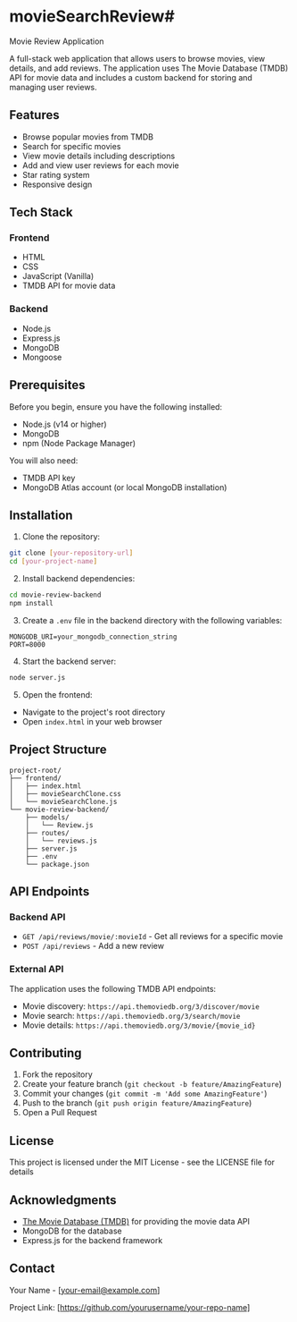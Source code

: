 # movieSearchReview# 
Movie Review Application

A full-stack web application that allows users to browse movies, view details, and add reviews. The application uses The Movie Database (TMDB) API for movie data and includes a custom backend for storing and managing user reviews.

## Features

- Browse popular movies from TMDB
- Search for specific movies
- View movie details including descriptions
- Add and view user reviews for each movie
- Star rating system
- Responsive design

## Tech Stack

### Frontend
- HTML
- CSS
- JavaScript (Vanilla)
- TMDB API for movie data

### Backend
- Node.js
- Express.js
- MongoDB
- Mongoose

## Prerequisites

Before you begin, ensure you have the following installed:
- Node.js (v14 or higher)
- MongoDB
- npm (Node Package Manager)

You will also need:
- TMDB API key
- MongoDB Atlas account (or local MongoDB installation)

## Installation

1. Clone the repository:
```bash
git clone [your-repository-url]
cd [your-project-name]
```

2. Install backend dependencies:
```bash
cd movie-review-backend
npm install
```

3. Create a `.env` file in the backend directory with the following variables:
```
MONGODB_URI=your_mongodb_connection_string
PORT=8000
```

4. Start the backend server:
```bash
node server.js
```

5. Open the frontend:
- Navigate to the project's root directory
- Open `index.html` in your web browser

## Project Structure

```
project-root/
├── frontend/
│   ├── index.html
│   ├── movieSearchClone.css
│   └── movieSearchClone.js
└── movie-review-backend/
    ├── models/
    │   └── Review.js
    ├── routes/
    │   └── reviews.js
    ├── server.js
    ├── .env
    └── package.json
```

## API Endpoints

### Backend API
- `GET /api/reviews/movie/:movieId` - Get all reviews for a specific movie
- `POST /api/reviews` - Add a new review

### External API
The application uses the following TMDB API endpoints:
- Movie discovery: `https://api.themoviedb.org/3/discover/movie`
- Movie search: `https://api.themoviedb.org/3/search/movie`
- Movie details: `https://api.themoviedb.org/3/movie/{movie_id}`

## Contributing

1. Fork the repository
2. Create your feature branch (`git checkout -b feature/AmazingFeature`)
3. Commit your changes (`git commit -m 'Add some AmazingFeature'`)
4. Push to the branch (`git push origin feature/AmazingFeature`)
5. Open a Pull Request

## License

This project is licensed under the MIT License - see the LICENSE file for details

## Acknowledgments

- [The Movie Database (TMDB)](https://www.themoviedb.org/) for providing the movie data API
- MongoDB for the database
- Express.js for the backend framework

## Contact

Your Name - [your-email@example.com]

Project Link: [https://github.com/yourusername/your-repo-name]

